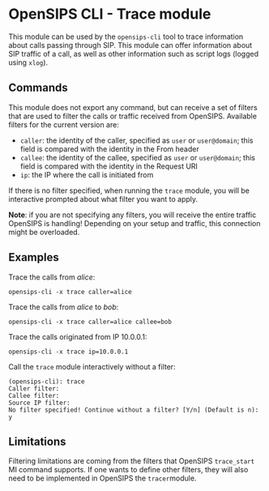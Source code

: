 # OpenSIPS CLI - Trace module

This module can be used by the `opensips-cli` tool to trace information about
calls passing through SIP. This module can offer information about SIP traffic
of a call, as well as other information such as script logs (logged using
`xlog`).

## Commands

This module does not export any command, but can receive a set of filters that
are used to filter the calls or traffic received from OpenSIPS. Available
filters for the current version are:
* `caller`: the identity of the caller, specified as `user` or `user@domain`;
this field is compared with the identity in the From header
* `callee`: the identity of the callee, specified as `user` or `user@domain`;
this field is compared with the identity in the Request URI
* `ip`: the IP where the call is initiated from

If there is no filter specified, when running the `trace` module, you will be
interactive prompted about what filter you want to apply.

**Note**: if you are not specifying any filters, you will receive the entire
traffic OpenSIPS is handling! Depending on your setup and traffic, this
connection might be overloaded.

## Examples

Trace the calls from *alice*:
```
opensips-cli -x trace caller=alice
```

Trace the calls from *alice* to *bob*:
```
opensips-cli -x trace caller=alice callee=bob
```

Trace the calls originated from IP 10.0.0.1:
```
opensips-cli -x trace ip=10.0.0.1
```

Call the `trace` module interactively without a filter:
```
(opensips-cli): trace
Caller filter: 
Callee filter: 
Source IP filter: 
No filter specified! Continue without a filter? [Y/n] (Default is n): y
```

## Limitations

Filtering limitations are coming from the filters that OpenSIPS `trace_start`
MI command supports. If one wants to define other filters, they will also need
to be implemented in OpenSIPS the `tracer`module.
